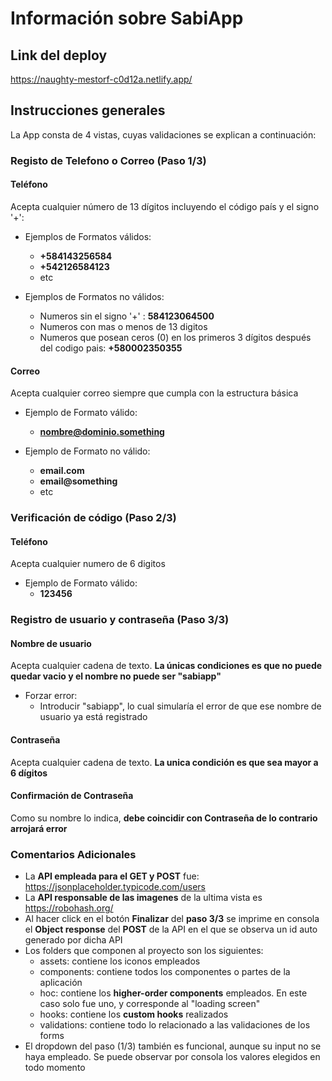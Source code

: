 # Información sobre SabiApp

## Link del deploy

https://naughty-mestorf-c0d12a.netlify.app/

## Instrucciones generales

La App consta de 4 vistas, cuyas validaciones se explican a continuación:

### Registo de Telefono o Correo (Paso 1/3)

#### Teléfono

Acepta cualquier número de 13 dígitos incluyendo el código país y el signo '+':

- Ejemplos de Formatos válidos:

  - **+584143256584**
  - **+542126584123**
  - etc

- Ejemplos de Formatos no válidos:

  - Numeros sin el signo '+' : **584123064500**
  - Numeros con mas o menos de 13 digitos
  - Numeros que posean ceros (0) en los primeros 3 dígitos después del codigo pais: **+580002350355**

#### Correo

Acepta cualquier correo siempre que cumpla con la estructura básica

- Ejemplo de Formato válido:

  - **nombre@dominio.something**

- Ejemplo de Formato no válido:
  - **email.com**
  - **email@something**
  - etc

### Verificación de código (Paso 2/3)

#### Teléfono

Acepta cualquier numero de 6 digitos

- Ejemplo de Formato válido:
  - **123456**

### Registro de usuario y contraseña (Paso 3/3)

#### Nombre de usuario

Acepta cualquier cadena de texto. **La únicas condiciones es que no puede quedar vacio y el nombre no puede ser "sabiapp"**

- Forzar error:
  - Introducir "sabiapp", lo cual simularía el error de que ese nombre de usuario ya está registrado

#### Contraseña

Acepta cualquier cadena de texto. **La unica condición es que sea mayor a 6 dígitos**

#### Confirmación de Contraseña

Como su nombre lo indica, **debe coincidir con Contraseña de lo contrario arrojará error**

### Comentarios Adicionales

- La **API empleada para el GET y POST** fue: https://jsonplaceholder.typicode.com/users
- La **API responsable de las imagenes** de la ultima vista es https://robohash.org/
- Al hacer click en el botón **Finalizar** del **paso 3/3** se imprime en consola el **Object response** del **POST** de la API en el que se observa un id auto generado por dicha API
- Los folders que componen al proyecto son los siguientes:
  - assets: contiene los iconos empleados
  - components: contiene todos los componentes o partes de la aplicación
  - hoc: contiene los **higher-order components** empleados. En este caso solo fue uno, y corresponde al "loading screen"
  - hooks: contiene los **custom hooks** realizados
  - validations: contiene todo lo relacionado a las validaciones de los forms
- El dropdown del paso (1/3) también es funcional, aunque su input no se haya empleado. Se puede observar por consola los valores elegidos en todo momento
